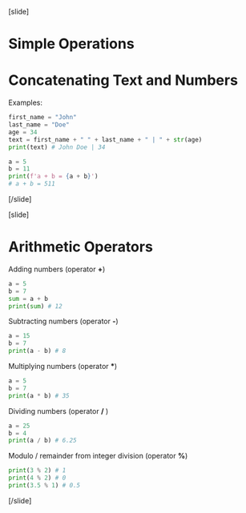 [slide]
# Simple Operations

# Concatenating Text and Numbers
Examples:

```python
first_name = "John"
last_name = "Doe"
age = 34
text = first_name + " " + last_name + " | " + str(age)
print(text) # John Doe | 34
```
```python
a = 5
b = 11
print(f'a + b = {a + b}')
# a + b = 511
``` 
[/slide]

[slide]
# Arithmetic Operators
Adding numbers (operator **+**)
```python
a = 5
b = 7
sum = a + b
print(sum) # 12
```
Subtracting numbers (operator **-**)
```python
a = 15
b = 7
print(a - b) # 8
```
Multiplying numbers (operator **\***)
```python
a = 5
b = 7
print(a * b) # 35
```
Dividing numbers (operator **\/** )
```python
a = 25
b = 4
print(a / b) # 6.25
```
Modulo / remainder from integer division (operator **%**)
```python
print(3 % 2) # 1
print(4 % 2) # 0
print(3.5 % 1) # 0.5
```
[/slide]

